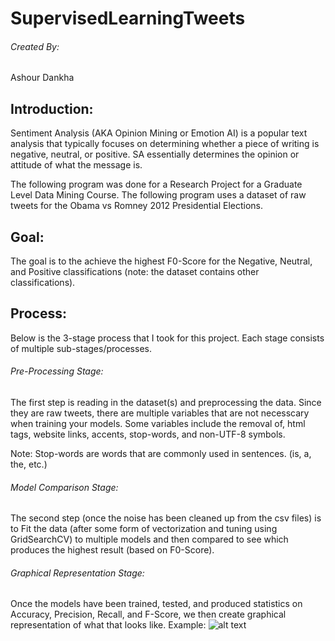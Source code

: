 # SupervisedLearningTweets

###### Created By:
Ashour Dankha

## Introduction:

Sentiment Analysis (AKA Opinion Mining or Emotion AI) is a popular text analysis that typically focuses on determining whether a piece of writing is negative, neutral, or positive. SA essentially determines the opinion or attitude of what the message is.

The following program was done for a Research Project for a Graduate Level Data Mining Course.
The following program uses a dataset of raw tweets for the Obama vs Romney 2012 Presidential Elections.

## Goal:
The goal is to the achieve the highest F0-Score for the Negative, Neutral, and Positive classifications (note: the dataset contains other classifications).

## Process:
Below is the 3-stage process that I took for this project. Each stage consists of multiple sub-stages/processes.

###### Pre-Processing Stage:
The first step is reading in the dataset(s) and preprocessing the data. Since they are raw tweets, there are multiple variables that are not necesscary when training your models. Some variables include the removal of, html tags, website links, accents, stop-words, and non-UTF-8 symbols.

Note: Stop-words are words that are commonly used in sentences. (is, a, the, etc.)

###### Model Comparison Stage:
The second step (once the noise has been cleaned up from the csv files) is to Fit the data (after some form of vectorization and tuning using GridSearchCV) to multiple models and then compared to see which produces the highest result (based on F0-Score).

###### Graphical Representation Stage:
Once the models have been trained, tested, and produced statistics on Accuracy, Precision, Recall, and F-Score, we then create graphical representation of what that looks like.
Example:
![alt text](https://i.imgur.com/fHZ4lvR.png)



